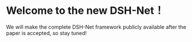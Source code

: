 # Welcome to the new DSH-Net！
We will make the complete DSH-Net framework publicly available after the paper is accepted, so stay tuned!
